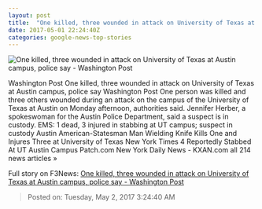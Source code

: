 ```yaml
---
layout: post
title:  "One killed, three wounded in attack on University of Texas at Austin campus, police say - Washington Post"
date: 2017-05-01 22:24:40Z
categories: google-news-top-stories
---
```


![One killed, three wounded in attack on University of Texas at Austin campus, police say - Washington Post](https://img.washingtonpost.com/rf/image_1484w/2010-2019/Wires/Images/2017-05-01/AP/University_of_Texas_Stabbings_43585-2f450.jpg)

Washington Post One killed, three wounded in attack on University of Texas at Austin campus, police say Washington Post One person was killed and three others wounded during an attack on the campus of the University of Texas at Austin on Monday afternoon, authorities said. Jennifer Herber, a spokeswoman for the Austin Police Department, said a suspect is in custody. EMS: 1 dead, 3 injured in stabbing at UT campus; suspect in custody Austin American-Statesman Man Wielding Knife Kills One and Injures Three at University of Texas New York Times 4 Reportedly Stabbed At UT Austin Campus Patch.com New York Daily News - KXAN.com all 214 news articles »


Full story on F3News: [One killed, three wounded in attack on University of Texas at Austin campus, police say - Washington Post](http://www.f3nws.com/n/VVCRhF)

> Posted on: Tuesday, May 2, 2017 3:24:40 AM

